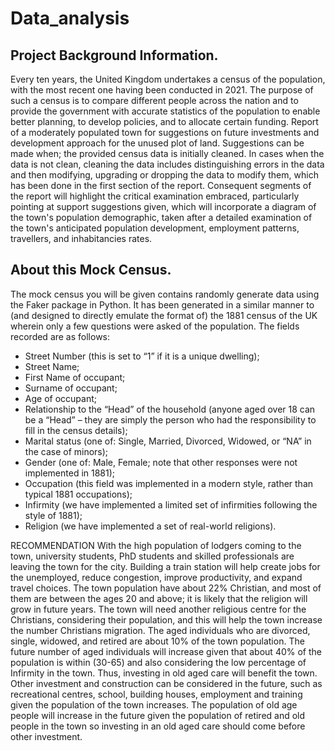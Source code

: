 # Data_analysis
## Project Background Information.
Every ten years, the United Kingdom undertakes a census of the population, with the most recent one
having been conducted in 2021. The purpose of such a census is to compare different people across the
nation and to provide the government with accurate statistics of the population to enable better
planning, to develop policies, and to allocate certain funding.
Report of a moderately populated town for suggestions on future investments and development approach for the unused plot of land. 
Suggestions can be made when; the provided census data is initially cleaned. In cases when the data is not clean, cleaning the data includes distinguishing errors in the data and then modifying, upgrading or dropping the data to modify them, which has been done in the first section of the report.
Consequent segments of the report will highlight the critical examination embraced, particularly pointing at support suggestions given, which will incorporate a diagram of the town's population demographic, taken after a detailed examination of the town's anticipated population development, employment patterns, travellers, and inhabitancies rates.
## About this Mock Census.
The mock census you will be given contains randomly generate data using the Faker package in
Python. It has been generated in a similar manner to (and designed to directly emulate the format of)
the 1881 census of the UK wherein only a few questions were asked of the population. The fields
recorded are as follows:
* Street Number (this is set to “1” if it is a unique dwelling);
* Street Name;
* First Name of occupant;
* Surname of occupant;
* Age of occupant;
* Relationship to the “Head” of the household (anyone aged over 18 can be a “Head” – they are
simply the person who had the responsibility to fill in the census details);
* Marital status (one of: Single, Married, Divorced, Widowed, or “NA” in the case of minors);
* Gender (one of: Male, Female; note that other responses were not implemented in 1881);
* Occupation (this field was implemented in a modern style, rather than typical 1881
occupations);
* Infirmity (we have implemented a limited set of infirmities following the style of 1881);
* Religion (we have implemented a set of real-world religions).

RECOMMENDATION
With the high population of lodgers coming to the town, university students, PhD students and skilled professionals are leaving the town for the city. Building a train station will help create jobs for the unemployed, reduce congestion, improve productivity, and expand travel choices.
The town population have about 22% Christian, and most of them are between the ages 20 and above; it is likely that the religion will grow in future years. The town will need another religious centre for the Christians, considering their population, and this will help the town increase the number Christians migration.
The aged individuals who are divorced, single, widowed, and retired are about 10% of the town population. The future number of aged individuals will increase given that about 40% of the population is within (30-65) and also considering the low percentage of Infirmity in the town. Thus, investing in old aged care will benefit the town.
Other investment and construction can be considered in the future, such as recreational centres, school, building houses, employment and training given the population of the town increases. The population of old age people will increase in the future given the population of retired and old people in the town so investing in an old aged care should come before other investment.
